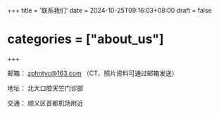 +++
title = '联系我们'
date = 2024-10-25T09:16:03+08:00
draft = false
# categories = ["about_us"]
+++



邮箱： zphntyc@163.com （CT、照片资料可通过邮箱发送）

地址： 北大口腔天竺门诊部

交通： 顺义区首都机场附近


